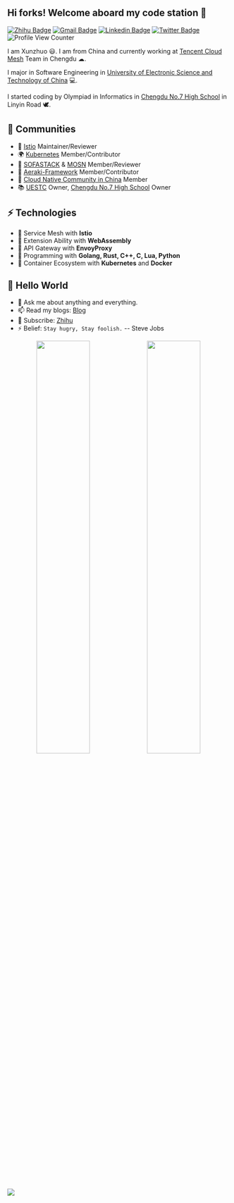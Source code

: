 <h2>Hi forks! Welcome aboard my code station 🚀 </h2> 

[![Zhihu Badge](https://img.shields.io/badge/-@XunzhuoTalk-1ca0f1?style=flat-square&labelColor=1ca0f1&logo=Zhihu&logoColor=white&link=https://zhihu.com/people/liuxunzhuo/)](https://zhihu.com/people/liuxunzhuo/)
[![Gmail Badge](https://img.shields.io/badge/-Gmail-c14438?style=flat-square&logo=Gmail&logoColor=white&link=mailto:mixdeers@gmail.com)](mailto:mixdeers@gmail.com) [![Linkedin Badge](https://img.shields.io/badge/-liuxunzhuo-blue?style=flat-square&logo=Linkedin&logoColor=white&link=https://www.linkedin.com/in/bitliu/)](https://www.linkedin.com/in/bitliu/) [![Twitter Badge](https://img.shields.io/badge/-liuxunzhuo-1ca0f1?style=flat-square&labelColor=1ca0f1&logo=twitter&logoColor=white&link=https://twitter.com/liuxunzhuo)](https://twitter.com/liuxunzhuo) ![Profile View Counter](https://komarev.com/ghpvc/?username=Xunzhuo)

I am Xunzhuo 😃. I am from China and currently working at [Tencent Cloud Mesh](https://cloud.tencent.com/) Team in Chengdu ☁. 

I major in Software Engineering in [University of Electronic Science and Technology of China](https://en.uestc.edu.cn/) 💻. 

I started coding by Olympiad in Informatics in [Chengdu No.7 High School](http://www.cdqz.net/) in Linyin Road 🕊.

## 👯 Communities

* 🚀 [Istio](https://github.com/istio) Maintainer/Reviewer 
* 🌍 [Kubernetes](https://github.com/kubernetes) Member/Contributor
* 🌙 [SOFASTACK](https://github.com/sofastack) & [MOSN](https://github.com/mosn) Member/Reviewer 
* 🌳 [Aeraki-Framework](https://github.com/aeraki-framework) Member/Contributor 
* 🤝 [Cloud Native Community in China](https://github.com/cloudnativeto) Member 
* 📚 [UESTC](https://github.com/uestcer) Owner, [Chengdu No.7 High School](https://github.com/no7er) Owner 
## ⚡ Technologies
<!-- <img align="right" src="https://raw.githubusercontent.com/TanZng/TanZng/master/assets/hollor_knight3.gif" width="20"/> -->

- 🔗 Service Mesh with **Istio**
- 🔩 Extension Ability with **WebAssembly**
- 🚪 API Gateway with **EnvoyProxy**
- 💬 Programming with **Golang, Rust, C++, C, Lua, Python**
- 🔧 Container Ecosystem with **Kubernetes** and **Docker**
## 🤔 Hello World
- 💬 Ask me about anything and everything.
- 📫 Read my blogs: [Blog](https://www.xunzhuotalk.com)
- 🔔 Subscribe: [Zhihu](https://www.zhihu.com/people/liuxunzhuo)
- ⚡ Belief: `Stay hugry, Stay foolish.` -- Steve Jobs

<p align="center">
  <img width="49%" src="https://github-readme-stats.vercel.app/api?username=Xunzhuo&show_icons=true&theme=tokyonight" />
  <img width="49%" src="https://github-readme-streak-stats.herokuapp.com/?user=Xunzhuo&theme=tokyonight" />
</p>

<img src="https://imgur.com/rilHVxA.png"/>
